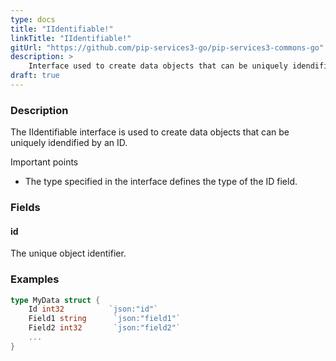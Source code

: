 ```yaml
---
type: docs
title: "IIdentifiable!"
linkTitle: "IIdentifiable!"
gitUrl: "https://github.com/pip-services3-go/pip-services3-commons-go"
description: > 
    Interface used to create data objects that can be uniquely idendified by an ID.
draft: true
---
```


### Description

The IIdentifiable interface is used to create data objects that can be uniquely idendified by an ID.

Important points

- The type specified in the interface defines the type of the ID field.

### Fields

<span class="hide-title-link">

#### id
The unique object identifier.

### Examples
```go
type MyData struct {
    Id int32          `json:"id"`
    Field1 string      `json:"field1"`
    Field2 int32       `json:"field2"`
    ...
}
```

</span>
